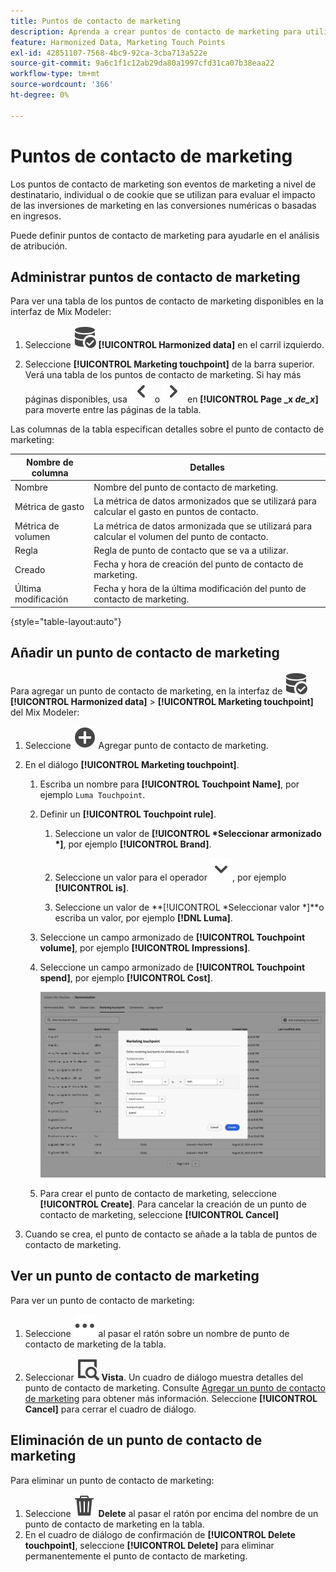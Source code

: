 ```yaml
---
title: Puntos de contacto de marketing
description: Aprenda a crear puntos de contacto de marketing para utilizarlos en la armonización de los datos en Mix Modeler.
feature: Harmonized Data, Marketing Touch Points
exl-id: 42851107-7568-4bc9-92ca-3cba713a522e
source-git-commit: 9a6c1f1c12ab29da80a1997cfd31ca07b38eaa22
workflow-type: tm+mt
source-wordcount: '366'
ht-degree: 0%

---
```


# Puntos de contacto de marketing

Los puntos de contacto de marketing son eventos de marketing a nivel de destinatario, individual o de cookie que se utilizan para evaluar el impacto de las inversiones de marketing en las conversiones numéricas o basadas en ingresos.

Puede definir puntos de contacto de marketing para ayudarle en el análisis de atribución.

## Administrar puntos de contacto de marketing

Para ver una tabla de los puntos de contacto de marketing disponibles en la interfaz de Mix Modeler:

1. Seleccione ![DataSearch](/help/assets/icons/DataCheck.svg) **[!UICONTROL Harmonized data]** en el carril izquierdo.

1. Seleccione **[!UICONTROL Marketing touchpoint]** de la barra superior. Verá una tabla de los puntos de contacto de marketing. Si hay más páginas disponibles, usa ![Flecha izquierda](/help/assets/icons/ChevronLeft.svg) o ![Flecha derecha](/help/assets/icons/ChevronRight.svg) en **[!UICONTROL Page _x _de_x_]** para moverte entre las páginas de la tabla.

Las columnas de la tabla especifican detalles sobre el punto de contacto de marketing:

| Nombre de columna | Detalles |
| --- | ---|
| Nombre | Nombre del punto de contacto de marketing. |
| Métrica de gasto | La métrica de datos armonizados que se utilizará para calcular el gasto en puntos de contacto. |
| Métrica de volumen | La métrica de datos armonizada que se utilizará para calcular el volumen del punto de contacto. |
| Regla | Regla de punto de contacto que se va a utilizar. |
| Creado | Fecha y hora de creación del punto de contacto de marketing. |
| Última modificación | Fecha y hora de la última modificación del punto de contacto de marketing. |

{style="table-layout:auto"}

## Añadir un punto de contacto de marketing

Para agregar un punto de contacto de marketing, en la interfaz de ![DataSearch](/help/assets/icons/DataCheck.svg) **[!UICONTROL Harmonized data]** > **[!UICONTROL Marketing touchpoint]** del Mix Modeler:

1. Seleccione ![Agregar](/help/assets/icons/AddCircle.svg) Agregar punto de contacto de marketing.

1. En el diálogo **[!UICONTROL Marketing touchpoint]**.

   1. Escriba un nombre para **[!UICONTROL Touchpoint Name]**, por ejemplo `Luma Touchpoint`.

   1. Definir un **[!UICONTROL Touchpoint rule]**.

      1. Seleccione un valor de **[!UICONTROL *Seleccionar armonizado *]**, por ejemplo **[!UICONTROL Brand]**.

      1. Seleccione un valor para el operador ![Chevron](/help/assets/icons/ChevronDown.svg), por ejemplo **[!UICONTROL is]**.

      1. Seleccione un valor de **[!UICONTROL *Seleccionar valor *]**o escriba un valor, por ejemplo **[!DNL Luma]**.

   1. Seleccione un campo armonizado de **[!UICONTROL Touchpoint volume]**, por ejemplo **[!UICONTROL Impressions]**.

   1. Seleccione un campo armonizado de **[!UICONTROL Touchpoint spend]**, por ejemplo **[!UICONTROL Cost]**.

      ![Punto de contacto de marketing](/help/assets/create-touchpoint.png)

   1. Para crear el punto de contacto de marketing, seleccione **[!UICONTROL Create]**. Para cancelar la creación de un punto de contacto de marketing, seleccione **[!UICONTROL Cancel]**

1. Cuando se crea, el punto de contacto se añade a la tabla de puntos de contacto de marketing.


## Ver un punto de contacto de marketing

Para ver un punto de contacto de marketing:

1. Seleccione ![Más](/help/assets/icons/More.svg) al pasar el ratón sobre un nombre de punto de contacto de marketing de la tabla.

1. Seleccionar ![Vista](/help/assets/icons/ViewDetail.svg) **Vista**. Un cuadro de diálogo muestra detalles del punto de contacto de marketing. Consulte [Agregar un punto de contacto de marketing](#add-a-marketing-touchpoint) para obtener más información. Seleccione **[!UICONTROL Cancel]** para cerrar el cuadro de diálogo.


## Eliminación de un punto de contacto de marketing

Para eliminar un punto de contacto de marketing:

1. Seleccione ![Delete](/help/assets/icons/Delete.svg) **Delete** al pasar el ratón por encima del nombre de un punto de contacto de marketing en la tabla.
1. En el cuadro de diálogo de confirmación de **[!UICONTROL Delete touchpoint]**, seleccione **[!UICONTROL Delete]** para eliminar permanentemente el punto de contacto de marketing.

